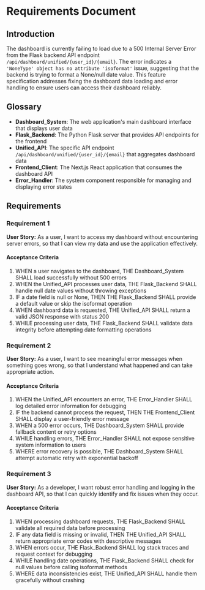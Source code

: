 # Requirements Document

## Introduction

The dashboard is currently failing to load due to a 500 Internal Server Error from the Flask backend API endpoint `/api/dashboard/unified/{user_id}/{email}`. The error indicates a `'NoneType' object has no attribute 'isoformat'` issue, suggesting that the backend is trying to format a None/null date value. This feature specification addresses fixing the dashboard data loading and error handling to ensure users can access their dashboard reliably.

## Glossary

- **Dashboard_System**: The web application's main dashboard interface that displays user data
- **Flask_Backend**: The Python Flask server that provides API endpoints for the frontend
- **Unified_API**: The specific API endpoint `/api/dashboard/unified/{user_id}/{email}` that aggregates dashboard data
- **Frontend_Client**: The Next.js React application that consumes the dashboard API
- **Error_Handler**: The system component responsible for managing and displaying error states

## Requirements

### Requirement 1

**User Story:** As a user, I want to access my dashboard without encountering server errors, so that I can view my data and use the application effectively.

#### Acceptance Criteria

1. WHEN a user navigates to the dashboard, THE Dashboard_System SHALL load successfully without 500 errors
2. WHEN the Unified_API processes user data, THE Flask_Backend SHALL handle null date values without throwing exceptions
3. IF a date field is null or None, THEN THE Flask_Backend SHALL provide a default value or skip the isoformat operation
4. WHEN dashboard data is requested, THE Unified_API SHALL return a valid JSON response with status 200
5. WHILE processing user data, THE Flask_Backend SHALL validate data integrity before attempting date formatting operations

### Requirement 2

**User Story:** As a user, I want to see meaningful error messages when something goes wrong, so that I understand what happened and can take appropriate action.

#### Acceptance Criteria

1. WHEN the Unified_API encounters an error, THE Error_Handler SHALL log detailed error information for debugging
2. IF the backend cannot process the request, THEN THE Frontend_Client SHALL display a user-friendly error message
3. WHEN a 500 error occurs, THE Dashboard_System SHALL provide fallback content or retry options
4. WHILE handling errors, THE Error_Handler SHALL not expose sensitive system information to users
5. WHERE error recovery is possible, THE Dashboard_System SHALL attempt automatic retry with exponential backoff

### Requirement 3

**User Story:** As a developer, I want robust error handling and logging in the dashboard API, so that I can quickly identify and fix issues when they occur.

#### Acceptance Criteria

1. WHEN processing dashboard requests, THE Flask_Backend SHALL validate all required data before processing
2. IF any data field is missing or invalid, THEN THE Unified_API SHALL return appropriate error codes with descriptive messages
3. WHEN errors occur, THE Flask_Backend SHALL log stack traces and request context for debugging
4. WHILE handling date operations, THE Flask_Backend SHALL check for null values before calling isoformat methods
5. WHERE data inconsistencies exist, THE Unified_API SHALL handle them gracefully without crashing